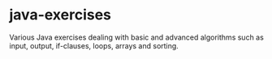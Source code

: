 # java-exercises

Various Java exercises dealing with basic and advanced algorithms such as input, output, if-clauses, loops, arrays and sorting.
